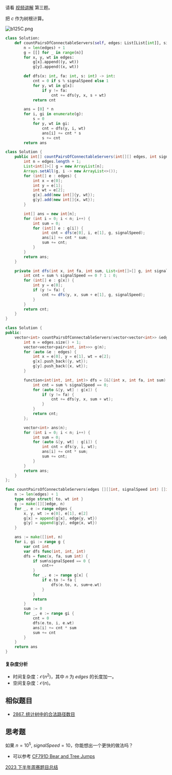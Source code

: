 请看 [视频讲解](https://www.bilibili.com/video/BV1AU411F7Fp/) 第三题。

把 $c$ 作为树根计算。

![b125C.png](https://pic.leetcode.cn/1709427910-nOCIAc-b125C.png)

```py [sol-Python3]
class Solution:
    def countPairsOfConnectableServers(self, edges: List[List[int]], signalSpeed: int) -> List[int]:
        n = len(edges) + 1
        g = [[] for _ in range(n)]
        for x, y, wt in edges:
            g[x].append((y, wt))
            g[y].append((x, wt))

        def dfs(x: int, fa: int, s: int) -> int:
            cnt = 0 if s % signalSpeed else 1
            for y, wt in g[x]:
                if y != fa:
                    cnt += dfs(y, x, s + wt)
            return cnt

        ans = [0] * n
        for i, gi in enumerate(g):
            s = 0
            for y, wt in gi:
                cnt = dfs(y, i, wt)
                ans[i] += cnt * s
                s += cnt
        return ans
```

```java [sol-Java]
class Solution {
    public int[] countPairsOfConnectableServers(int[][] edges, int signalSpeed) {
        int n = edges.length + 1;
        List<int[]>[] g = new ArrayList[n];
        Arrays.setAll(g, i -> new ArrayList<>());
        for (int[] e : edges) {
            int x = e[0];
            int y = e[1];
            int wt = e[2];
            g[x].add(new int[]{y, wt});
            g[y].add(new int[]{x, wt});
        }

        int[] ans = new int[n];
        for (int i = 0; i < n; i++) {
            int sum = 0;
            for (int[] e : g[i]) {
                int cnt = dfs(e[0], i, e[1], g, signalSpeed);
                ans[i] += cnt * sum;
                sum += cnt;
            }
        }
        return ans;
    }

    private int dfs(int x, int fa, int sum, List<int[]>[] g, int signalSpeed) {
        int cnt = sum % signalSpeed == 0 ? 1 : 0;
        for (int[] e : g[x]) {
            int y = e[0];
            if (y != fa) {
                cnt += dfs(y, x, sum + e[1], g, signalSpeed);
            }
        }
        return cnt;
    }
}
```

```cpp [sol-C++]
class Solution {
public:
    vector<int> countPairsOfConnectableServers(vector<vector<int>> &edges, int signalSpeed) {
        int n = edges.size() + 1;
        vector<vector<pair<int, int>>> g(n);
        for (auto &e : edges) {
            int x = e[0], y = e[1], wt = e[2];
            g[x].push_back({y, wt});
            g[y].push_back({x, wt});
        }

        function<int(int, int, int)> dfs = [&](int x, int fa, int sum) -> int {
            int cnt = sum % signalSpeed == 0;
            for (auto &[y, wt] : g[x]) {
                if (y != fa) {
                    cnt += dfs(y, x, sum + wt);
                }
            }
            return cnt;
        };

        vector<int> ans(n);
        for (int i = 0; i < n; i++) {
            int sum = 0;
            for (auto &[y, wt] : g[i]) {
                int cnt = dfs(y, i, wt);
                ans[i] += cnt * sum;
                sum += cnt;
            }
        }
        return ans;
    }
};
```

```go [sol-Go]
func countPairsOfConnectableServers(edges [][]int, signalSpeed int) []int {
	n := len(edges) + 1
	type edge struct{ to, wt int }
	g := make([][]edge, n)
	for _, e := range edges {
		x, y, wt := e[0], e[1], e[2]
		g[x] = append(g[x], edge{y, wt})
		g[y] = append(g[y], edge{x, wt})
	}

	ans := make([]int, n)
	for i, gi := range g {
		var cnt int
		var dfs func(int, int, int)
		dfs = func(x, fa, sum int) {
			if sum%signalSpeed == 0 {
				cnt++
			}
			for _, e := range g[x] {
				if e.to != fa {
					dfs(e.to, x, sum+e.wt)
				}
			}
			return
		}
		sum := 0
		for _, e := range gi {
			cnt = 0
			dfs(e.to, i, e.wt)
			ans[i] += cnt * sum
			sum += cnt
		}
	}
	return ans
}
```

#### 复杂度分析

- 时间复杂度：$\mathcal{O}(n^2)$，其中 $n$ 为 $\textit{edges}$ 的长度加一。
- 空间复杂度：$\mathcal{O}(n)$。

## 相似题目

- [2867. 统计树中的合法路径数目](https://leetcode.cn/problems/count-valid-paths-in-a-tree/)

## 思考题

如果 $n=10^5,\ \textit{signalSpeed}=10$，你能想出一个更快的做法吗？

- 可以参考 [CF791D Bear and Tree Jumps](https://codeforces.com/problemset/problem/791/D)

[2023 下半年周赛题目总结](https://leetcode.cn/circle/discuss/lUu0KB/)
